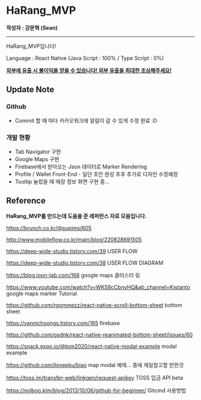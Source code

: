 # HaRang_MVP

**작성자 : 강문혁 (Sean)**

---------

HaRang_MVP입니다!

Language : React Native (Java Script : 100% / Type Script : 0%)

<u>**외부에 유출 시 불이익을 얻을 수 있습니다! 외부 유출을 최대한 조심해주세요!**</u>



## Update Note

### Github

- Commit 할 때 마다 카카오워크에 알림이 갈 수 있게 수정 완료 :D



### 개발 현황

- Tab Navigator 구현
- Google Maps 구현
- Firebase에서 받아오는 Json 데이터로 Marker Rendering
- Profile / Wallet Front-End - 일단 초안 완성 추후 추가로 디자인 수정예정
- Tooltip 눌렀을 때 매장 정보 화면 구현 중...





## Reference

**HaRang_MVP를 만드는데 도움을 준 레퍼런스 자료 모음입니다.**

https://brunch.co.kr/@supims/605

http://www.mobileflow.co.kr/main/blog/220828691505

https://deep-wide-studio.tistory.com/39 USER FLOW

https://deep-wide-studio.tistory.com/38 USER FLOW DIAGRAM

https://blog.joon-lab.com/168 google maps 클러스터 링

https://www.youtube.com/watch?v=WKS8cCbnyHQ&ab_channel=Kistanto google maps marker Tutorial

https://github.com/rgommezz/react-native-scroll-bottom-sheet bottom sheet

https://yannichoongs.tistory.com/165 firebase

https://github.com/osdnk/react-native-reanimated-bottom-sheet/issues/60

https://snack.expo.io/@tom2020/react-native-modal-example modal example

https://github.com/ilovepku/biao map modal 예제… 중에 제일참고할 만한것

https://toss.im/transfer-web/linkgen/request-apikey TOSS 입금 API beta

https://nolboo.kim/blog/2013/10/06/github-for-beginner/ Gitcmd 사용방법

